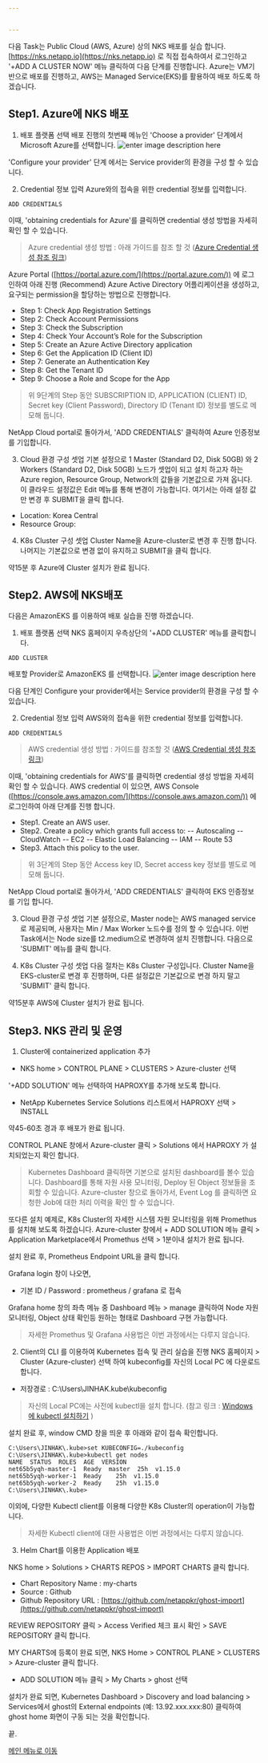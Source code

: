 ```yaml
---


---
```


다음 Task는 Public Cloud (AWS, Azure) 상의 NKS 배포를 실습 합니다. [https://nks.netapp.io](https://nks.netapp.io)  로 직접 접속하여서 로그인하고 '+ADD A CLUSTER NOW' 메뉴 클릭하여 다음 단계를 진행합니다.
Azure는 VM기반으로 배포를 진행하고, AWS는 Managed Service(EKS)를 활용하여 배포 하도록 하겠습니다.
## Step1. Azure에 NKS 배포
1. 배포 플랫폼 선택
배포 진행의 첫번째 메뉴인 'Choose a provider' 단계에서 Microsoft Azure를 선택합니다.
![enter image description here](https://github.com/netappkr/NDX_Handsonworkshop-/blob/master/K8s_on_MultiCloud/images/05_Azure.png)

'Configure your provider' 단계 에서는 Service provider의 환경을 구성 할 수 있습니다. 

2. Credential 정보 입력
Azure와의 접속을 위한 credential 정보를 입력합니다.
```
ADD CREDENTIALS
```
이때, 'obtaining credentials for Azure'를 클릭하면 credential 생성 방법을 자세히 확인 할 수 있습니다.
> Azure credential 생성 방법 : 아래 가이드를 참조 할 것 
> ([Azure Credential 생성 참조 링크](https://docs.netapp.com/us-en/kubernetes-service/create-auth-credentials-on-azure.html#create-new-azure-credentials))

Azure Portal ([https://portal.azure.com/](https://portal.azure.com/)) 에 로그인하여 아래 진행
(Recommend) Azure Active Directory 어플리케이션을 생성하고, 요구되는 permission을 할당하는 방법으로 진행합니다.

- Step 1: Check App Registration Settings
- Step 2: Check Account Permissions
- Step 3: Check the Subscription
- Step 4: Check Your Account’s Role for the Subscription
- Step 5: Create an Azure Active Directory application
- Step 6: Get the Application ID (Client ID)
- Step 7: Generate an Authentication Key
- Step 8: Get the Tenant ID
- Step 9: Choose a Role and Scope for the App

>위 9단계의 Step 동안 SUBSCRIPTION ID, APPLICATION (CLIENT) ID, Secret key (Client Password), Directory ID (Tenant ID) 정보를 별도로 메모해 둡니다.

NetApp Cloud portal로 돌아가서, 'ADD CREDENTIALS' 클릭하여 Azure 인증정보를 기입합니다.

3. Cloud 환경 구성 셋업
기본 설정으로 1 Master (Standard D2, Disk 50GB) 와 2 Workers (Standard D2, Disk 50GB) 노드가 셋업이 되고 설치 하고자 하는 Azure region, Resource Group, Network의 값들을 기본값으로 가져 옵니다. 
이 클라우드 설정값은 Edit 메뉴를 통해 변경이 가능합니다. 여기서는 아래 설정 값만 변경 후 SUBMIT을 클릭 합니다.
* Location: Korea Central
* Resource Group: 
4. K8s Cluster 구성 셋업
Cluster Name을 Azure-cluster로 변경 후 진행 합니다. 나머지는 기본값으로 변경 없이 유지하고 SUBMIT을 클릭 합니다.

약15분 후 Azure에 Cluster 설치가 완료 됩니다.

## Step2. AWS에 NKS배포
다음은 AmazonEKS 를 이용하여 배포 실습을 진행 하겠습니다.
1. 배포 플랫폼 선택
NKS 홈페이지 우측상단의 '+ADD CLUSTER' 메뉴를 클릭합니다.
```
ADD CLUSTER
```
배포할 Provider로 AmazonEKS 를 선택합니다.
![enter image description here](https://github.com/netappkr/NDX_Handsonworkshop-/blob/master/K8s_on_MultiCloud/images/06_EKS.png)

다음 단계인 Configure your provider에서는 Service provider의 환경을 구성 할 수 있습니다.

2. Credential 정보 입력
AWS와의 접속을 위한 credential 정보를 입력합니다.
```
ADD CREDENTIALS
```
>AWS credential 생성 방법 : 가이드를 참조할 것 ([AWS Credential 생성 참조 링크](https://docs.netapp.com/us-en/kubernetes-service/create-auth-credentials-on-aws.html))

이때, 'obtaining credentials for AWS'를 클릭하면 credential 생성 방법을 자세히 확인 할 수 있습니다. AWS credential 이 있으면, AWS Console ([https://console.aws.amazon.com/](https://console.aws.amazon.com/)) 에 로그인하여 아래 단계를 진행 합니다.
- Step1. Create an AWS user.
- Step2. Create a policy which grants full access to:
 -- Autoscaling
 -- CloudWatch
 -- EC2
 -- Elastic Load Balancing
 -- IAM
 -- Route 53
- Step3. Attach this policy to the user.

>위 3단계의 Step 동안 Access key ID, Secret access key 정보를 별도로 메모해 둡니다.

NetApp Cloud portal로 돌아가서, 'ADD CREDENTIALS' 클릭하여 EKS 인증정보를 기입 합니다.

3. Cloud 환경 구성 셋업
기본 설정으로, Master node는 AWS managed service로 제공되며, 사용자는 Min / Max Worker 노드수를 정의 할 수 있습니다. 이번 Task에서는 Node size를 t2.medium으로 변경하여 설치 진행합니다.
다음으로 'SUBMIT' 메뉴를 클릭 합니다.

4. K8s Cluster 구성 셋업
다음 절차는 K8s Cluster 구성입니다. 
Cluster Name을 EKS-cluster로 변경 후 진행하며, 다른 설정값은 기본값으로 변경 하지 말고 'SUBMIT' 클릭 합니다.

약15분후 AWS에 Cluster 설치가 완료 됩니다.

## Step3. NKS 관리 및 운영
1. Cluster에 containerized application 추가
- NKS home > CONTROL PLANE > CLUSTERS > Azure-cluster 선택

'+ADD SOLUTION' 메뉴 선택하여 HAPROXY를 추가해 보도록 합니다.
- NetApp Kubernetes Service Solutions 리스트에서 HAPROXY 선택 > INSTALL

약45-60초 경과 후 배포가 완료 됩니다.

CONTROL PLANE 창에서 Azure-cluster 클릭 > Solutions 에서 HAPROXY 가 설치되었는지 확인 합니다.

>Kubernetes Dashboard 클릭하면 기본으로 설치된 dashboard를 볼수 있습니다. Dashboard를 통해 자원 사용 모니터링, Deploy 된 Object 정보들을 조회할 수 있습니다. Azure-cluster 창으로 돌아가서, Event Log 를 클릭하면 요청한 Job에 대한 처리 이력을 확인 할 수 있습니다.

또다른 설치 예제로, K8s Cluster의 자세한 시스템 자원 모니터링을 위해 Promethus를 설치해 보도록 하겠습니다.
Azure-cluster 창에서 + ADD SOLUTION 메뉴 클릭 > Application Marketplace에서 Promethus 선택 > 1분이내 설치가 완료 됩니다.

설치 완료 후, Prometheus Endpoint URL을 클릭 합니다.

Grafana login 창이 나오면,
- 기본 ID / Password : prometheus / grafana 로 접속

Grafana home 창의 좌측 메뉴 중 Dashboard 메뉴 > manage 클릭하여 Node 자원 모니터링, Object 상태 확인등 원하는 형태로 Dashboard 구현 가능합니다.
>자세한 Promethus 및 Grafana 사용법은 이번 과정에서는 다루지 않습니다.

2. Client의 CLI 를 이용하여 Kubernetes 접속 및 관리 실습을 진행
NKS 홈페이지 > Cluster (Azure-cluster) 선택 하여 kubeconfig를 자신의 Local PC 에 다운로드 합니다. 
- 저장경로 : C:\Users\JINHAK\.kube\kubeconfig

>자신의 Local PC에는 사전에 kubectl을 설치 합니다. (참고 링크 : [Windows 에 kubectl 설치하기](https://kubernetes.io/docs/tasks/tools/install-kubectl/#install-kubectl-on-windows) )

설치 완료 후, window CMD 창을 띄운 후 아래와 같이 접속 확인합니다.

<pre class=" language-undefined"><code class="prism language-&quot;NotActions&quot;: language-undefined">C:\Users\JINHAK\.kube>set KUBECONFIG=./kubeconfig
C:\Users\JINHAK\.kube>kubectl get nodes
NAME  STATUS  ROLES  AGE  VERSION
net65b5yqh-master-1  Ready  master  25h  v1.15.0
net65b5yqh-worker-1  Ready  <none>  25h  v1.15.0
net65b5yqh-worker-2  Ready  <none>  25h  v1.15.0
C:\Users\JINHAK\.kube></code></pre>

이외에, 다양한 Kubectl client를 이용해 다양한 K8s Cluster의 operation이 가능합니다.
>자세한 Kubectl client에 대한 사용법은 이번 과정에서는 다루지 않습니다.

3. Helm Chart를 이용한 Application 배포

NKS home > Solutions > CHARTS REPOS > IMPORT CHARTS 클릭 합니다.
- Chart Repository Name : my-charts
- Source : Github
- Github Repository URL : [https://github.com/netappkr/ghost-import](https://github.com/netappkr/ghost-import)

REVIEW REPOSITORY 클릭 > Access Verified 체크 표시 확인 > SAVE REPOSITORY 클릭 합니다.

MY CHARTS에 등록이 완료 되면, NKS Home > CONTROL PLANE > CLUSTERS > Azure-cluster 클릭 합니다.
+ ADD SOLUTION 메뉴 클릭 > My Charts > ghost 선택

설치가 완료 되면, Kubernetes Dashboard > Discovery and load balancing > Services에서 ghost의 External endpoints (예: 13.92.xxx.xxx:80) 클릭하여 ghost home 화면이 구동 되는 것을  확인합니다.

끝.

[메인 메뉴로 이동](https://github.com/netappkr/NDX_Handsonworkshop-/) 
<!--stackedit_data:
eyJoaXN0b3J5IjpbMzU2NjE2NTgzLDczMjMwMTY5MywtNTU5Mz
YxNjE5LDE1OTU1NDkzNzAsLTE3MTk5ODg2NSw2ODcyMjA3MzUs
LTIwNDYyMTE5MTEsLTQyODc2NDk3NiwtMjA1MDU2NDY0MSwtND
k0MTY3OTY0LC0xNjU1MjU4OTE3LDczMDk5ODExNl19
-->